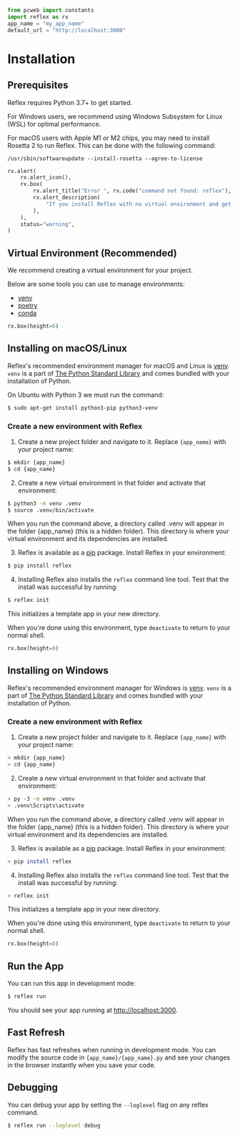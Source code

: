 ```python exec
from pcweb import constants
import reflex as rx
app_name = "my_app_name"
default_url = "http://localhost:3000"
```

# Installation

## Prerequisites

Reflex requires Python 3.7+ to get started.

For Windows users, we recommend using Windows Subsystem for Linux (WSL) for optimal performance.

For macOS users with Apple M1 or M2 chips, you may need to install Rosetta 2 to run Reflex. 
This can be done with the following command:
    
`/usr/sbin/softwareupdate --install-rosetta --agree-to-license`


```python eval
rx.alert(
    rx.alert_icon(),
    rx.box(
        rx.alert_title("Error ", rx.code("command not found: reflex"),),
        rx.alert_description(
            "If you install Reflex with no virtual environment and get this error it means your PATH cannot find the reflex package. A virtual environment should solve this problem, or you can try running ", rx.code("python3 -m"), " before the reflex command.",
        ),
    ),
    status="warning",
)
```


## Virtual Environment (Recommended)

We recommend creating a virtual environment for your project.

Below are some tools you can use to manage environments:

- [venv]({constants.VENV_URL})
- [poetry]({constants.POETRY_URL})
- [conda]({constants.CONDA_URL})

```python eval
rx.box(height=6)
```



## Installing on macOS/Linux

Reflex's recommended environment manager for macOS and Linux is [venv]({constants.VENV_URL}). `venv` is a part of [The Python Standard Library]({constants.PYTHON_STANDARD_LIBRARY}) and comes bundled with your installation of Python. 


On Ubuntu with Python 3 we must run the command:

```bash
$ sudo apt-get install python3-pip python3-venv
```


### Create a new environment with Reflex

1. Create a new project folder and navigate to it. Replace `{app_name}` with your project name:

```bash
$ mkdir {app_name}
$ cd {app_name}
```

2. Create a new virtual environment in that folder and activate that environment:

```bash
$ python3 -m venv .venv
$ source .venv/bin/activate
```

When you run the command above, a directory called .venv will appear in the folder {app_name} (this is a hidden folder). This directory is where your virtual environment and its dependencies are installed.



3. Reflex is available as a [pip](constants.PIP_URL) package. Install Reflex in your environment:

```bash
$ pip install reflex
```

4. Installing Reflex also installs the `reflex` command line tool. Test that the install was successful by running:

```bash
$ reflex init
```

This initializes a template app in your new directory.

When you're done using this environment, type `deactivate` to return to your normal shell.



```python eval
rx.box(height=8)
```




## Installing on Windows

Reflex's recommended environment manager for Windows is [venv]({constants.VENV_URL}). `venv` is a part of [The Python Standard Library]({constants.PYTHON_STANDARD_LIBRARY}) and comes bundled with your installation of Python. 



### Create a new environment with Reflex

1. Create a new project folder and navigate to it. Replace `{app_name}` with your project name:

```bash
> mkdir {app_name}
> cd {app_name}
```

2. Create a new virtual environment in that folder and activate that environment:

```bash
> py -3 -m venv .venv
> .venv\Scripts\activate
```

When you run the command above, a directory called .venv will appear in the folder {app_name} (this is a hidden folder). This directory is where your virtual environment and its dependencies are installed.


3. Reflex is available as a [pip](constants.PIP_URL) package. Install Reflex in your environment:

```bash
> pip install reflex
```

4. Installing Reflex also installs the `reflex` command line tool. Test that the install was successful by running:

```bash
> reflex init
```

This initializes a template app in your new directory.

When you're done using this environment, type `deactivate` to return to your normal shell.



```python eval
rx.box(height=8)
```



## Run the App

You can run this app in development mode:

```bash
$ reflex run
```

You should see your app running at [http://localhost:3000](http://localhost:3000).


## Fast Refresh

Reflex has fast refreshes when running in development mode. You can modify the source code in `{app_name}/{app_name}.py` and see your changes in the browser instantly when you save your code.

## Debugging

You can debug your app by setting the `--loglevel` flag on any reflex command.

```bash
$ reflex run --loglevel debug
```
